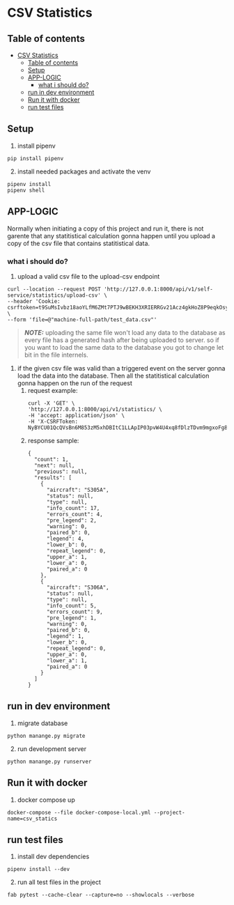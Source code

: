 # CSV Statistics

## Table of contents
- [CSV Statistics](#csv-statistics)
  - [Table of contents](#table-of-contents)
  - [Setup](#setup)
  - [APP-LOGIC](#app-logic)
    - [what i should do?](#what-i-should-do)
  - [run in dev environment](#run-in-dev-environment)
  - [Run it with docker](#run-it-with-docker)
  - [run test files](#run-test-files)

## Setup
1. install pipenv 
```
pip install pipenv

```
2. install needed packages and activate the venv
```
pipenv install
pipenv shell
```

## APP-LOGIC
Normally when initiating a copy of this project and run it, there is not garente that any statitistical calculation gonna happen until you upload a copy of the csv file that contains statitistical data.

### what i should do?
1. upload a valid csv file to the upload-csv endpoint
```
curl --location --request POST 'http://127.0.0.1:8000/api/v1/self-service/statistics/upload-csv' \
--header 'Cookie: csrftoken=t9SuMsIvbz18aoYLfM6ZMt7PTJ9wBEKH3XRIERRGv21Acz4gkHoZ8P9eqkOsyChj' \
--form 'file=@"machine-full-path/test_data.csv"'
```
> **_NOTE:_** uploading the same file won't load any data to the database as every file has a generated hash after being uploaded to server. so if you want to load the same data to the database you got to change let bit in the file internels. 

1. if the given csv file was valid than a triggered event on the server gonna load the data into the database. Then all the statitistical calculation gonna happen on the run of the request
   1. request example:
      ```
      curl -X 'GET' \
      'http://127.0.0.1:8000/api/v1/statistics/ \
      -H 'accept: application/json' \
      -H 'X-CSRFToken: NyBYCU01QcQVsBn6M853zM5xhDBItC1LLApIP03pvW4U4xq8fDlzTDvm9mgxoFg8'
      ```
    1. response sample:
        ```
        {
          "count": 1,
          "next": null,
          "previous": null,
          "results": [
            {
              "aircraft": "S305A",
              "status": null,
              "type": null,
              "info_count": 17,
              "errors_count": 4,
              "pre_legend": 2,
              "warning": 0,
              "paired_b": 0,
              "legend": 4,
              "lower_b": 0,
              "repeat_legend": 0,
              "upper_a": 1,
              "lower_a": 0,
              "paired_a": 0
            },
            {
              "aircraft": "S306A",
              "status": null,
              "type": null,
              "info_count": 5,
              "errors_count": 9,
              "pre_legend": 1,
              "warning": 0,
              "paired_b": 0,
              "legend": 1,
              "lower_b": 0,
              "repeat_legend": 0,
              "upper_a": 0,
              "lower_a": 1,
              "paired_a": 0
            }
          ]
        }
        ```

## run in dev environment

1. migrate database
```
python manange.py migrate
```
2. run development server
```
python manange.py runserver
```


## Run it with docker
1. docker compose up
```
docker-compose --file docker-compose-local.yml --project-name=csv_statics
```

## run test files
1. install dev dependencies
```
pipenv install --dev
```
2. run all test files in the project
```
fab pytest --cache-clear --capture=no --showlocals --verbose
```
